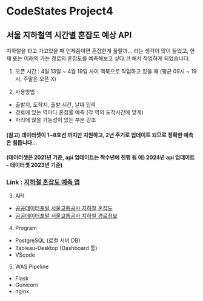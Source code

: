 # CodeStates Project4
## 서울 지하철역 시간별 혼잡도 예상 API
지하철을 타고 가고있을 때 언제쯤이면 혼잡한게 풀릴까... 라는 생각이 많이 들었고, 현재 또는 미래의 가는 경로의 혼잡도를 예측해보고 싶다..!! 해서 작업하게 되었습니다.
1. 오픈 시간 : 4월 13일 ~ 4월 19일 사이 맥북으로 작업하고 있을 때 (평균 09시 ~ 19시, 주말은 오픈 X)

2. 사용방법 :
- 출발지, 도착지, 출발 시간, 날짜 입력
- 경로에 있는 역마다 혼잡률 예측 (각 역의 도착시간에 맞게)
- 자리에 앉을 가능성이 있는 부분 강조

#### (참고) 데이터셋이 1~8호선 까지만 지원하고, 2년 주기로 업데이트 되므로 정확한 예측은 힘듭니다...
#### (데이터셋은 2021년 기준, api 업데이트는 짝수년에 진행 됨 예) 2024년 api 업데이트 - 데이터셋 2023년 기준)  
### Link : [지하철 혼잡도 예측 앱](http://211.204.34.56:59)  
  
3. API
- [공공데이터포털 서울교통공사 지하철 혼잡도](https://www.data.go.kr/tcs/dss/selectFileDataDetailView.do?publicDataPk=15071311#tab-layer-openapi)
- [공공데이터포털 서울교통공사 지하철 경로정보](https://www.data.go.kr/tcs/dss/selectApiDataDetailView.do?publicDataPk=15097640)
4. Program
- PostgreSQL (로컬 서버 DB)
- Tableau-Desktop (Dashboard 툴)
- VScode
5. WAS Pipeline
- Flask
- Gunicorn
- nginx